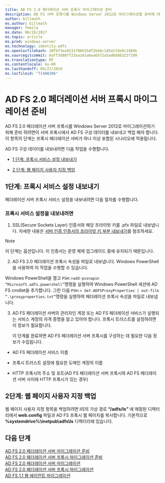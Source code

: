 ```yaml
---
title: AD FS 2.0 페더레이션 서버 프록시 마이그레이션 준비
description: AD FS 서버 프록시를 Windows Server 2012로 마이그레이션할 준비에 대 한 정보를 제공 합니다.
author: billmath
ms.author: billmath
manager: femila
ms.date: 06/28/2017
ms.topic: article
ms.prod: windows-server
ms.technology: identity-adfs
ms.openlocfilehash: 20fbf3ea9231706635df2bd4c1d541fde0c1484b
ms.sourcegitcommit: 6aff3d88ff22ea141a6ea6572a5ad8dd6321f199
ms.translationtype: MT
ms.contentlocale: ko-KR
ms.lasthandoff: 09/27/2019
ms.locfileid: "71408206"
---
```

# <a name="prepare-to-migrate-the-ad-fs-20-federation-server-proxy"></a>AD FS 2.0 페더레이션 서버 프록시 마이그레이션 준비

AD FS 2.0 페더레이션 서버 프록시를 Windows Server 2012로 마이그레이션하기 위해 준비 하려면이 서버 프록시에서 AD FS 구성 데이터를 내보내고 백업 해야 합니다.  이 항목의 단계는 프록시 페더레이션 서버가 하나 이상 포함된 시나리오에 적용됩니다.  
  
 AD FS 구성 데이터를 내보내려면 다음 작업을 수행합니다.  
  
-   [1 단계: 프록시 서비스 설정 내보내기](#step-1-export-proxy-service-settings)  
  
-   [2 단계: 웹 페이지 사용자 지정 백업](#step-2-back-up-webpage-customizations)  
  
##  <a name="step-1-export-proxy-service-settings"></a>1단계: 프록시 서비스 설정 내보내기  
 페더레이션 서버 프록시 서비스 설정을 내보내려면 다음 절차를 수행합니다.  
  
### <a name="to-export-proxy-service-settings"></a>프록시 서비스 설정을 내보내려면  
  
1.  SSL(Secure Sockets Layer) 인증서와 해당 프라이빗 키를 .pfx 파일로 내보냅니다. 자세한 내용은 [서버 인증 인증서의 프라이빗 키 부분 내보내기](export-the-private-key-portion-of-a-server-authentication-certificate.md)를 참조하세요.  
  
> [!NOTE]
>  이 단계는 옵션입니다. 이 인증서는 운영 체제 업그레이드 중에 유지되기 때문입니다.  
  
2. AD FS 2.0 페더레이션 프록시 속성을 파일로 내보냅니다. Windows PowerShell을 사용하여 이 작업을 수행할 수 있습니다.  
  
Windows PowerShell을 열고 `PSH:>add-pssnapin “Microsoft.adfs.powershell”`명령을 실행하여 Windows PowerShell 세션에 AD FS cmdlet을 추가합니다. 그런 다음 `PSH:> Get-ADFSProxyProperties | out-file “.\proxyproperties.txt”`명령을 실행하여 페더레이션 프록시 속성을 파일로 내보냅니다.  
  
3. AD FS 페더레이션 서버의 관리자인 계정 또는 AD FS 페더레이션 서비스가 실행되는 서비스 계정의 자격 증명을 알고 있어야 합니다.  프록시 트러스트를 설정하려면 이 정보가 필요합니다.  
  
   이 단계를 완료하면 AD FS 페더레이션 서버 프록시를 구성하는 데 필요한 다음 정보가 수집됩니다.  
  
-   AD FS 페더레이션 서비스 이름  
  
-   프록시 트러스트 설정에 필요한 도메인 계정의 이름  
  
-   HTTP 프록시의 주소 및 포트(AD FS 페더레이션 서버 프록시와 AD FS 페더레이션 서버 사이에 HTTP 프록시가 있는 경우)  
  
##  <a name="step-2-back-up-webpage-customizations"></a>2단계: 웹 페이지 사용자 지정 백업  
 웹 페이지 사용자 지정 항목을 백업하려면 IIS의 가상 경로 **“/adfs/ls”** 에 매핑된 디렉터리에서 **web.config** 파일과 AD FS 프록시 웹 페이지를 복사합니다.  기본적으로 **%systemdrive%\inetpub\adfs\ls** 디렉터리에 있습니다.  
  
## <a name="next-steps"></a>다음 단계
 [AD FS 2.0 페더레이션 서버 마이그레이션 준비](prepare-to-migrate-ad-fs-fed-server.md)   
 [AD FS 2.0 페더레이션 서버 프록시  마이그레이션 준비](prepare-to-migrate-ad-fs-fed-proxy.md)  
 [AD FS 2.0 페더레이션 서버 마이그레이션](migrate-the-ad-fs-fed-server.md)   
 [AD FS 2.0 페더레이션 서버 프록시  마이그레이션](migrate-the-ad-fs-2-fed-server-proxy.md)  
 [AD FS 1.1 웹 에이전트 마이그레이션](migrate-the-ad-fs-web-agent.md)
